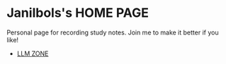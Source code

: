 # Janilbols's HOME PAGE

Personal page for recording study notes.
Join me to make it better if you like!

- [LLM ZONE](My_Library\Artificial_Intelligence\LLM_Large_Language_Models/README.md)
